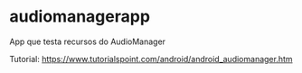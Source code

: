 # audiomanagerapp
App que testa recursos do AudioManager

Tutorial: https://www.tutorialspoint.com/android/android_audiomanager.htm
